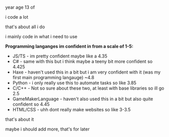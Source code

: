 year age 13 of

i code a lot

that's about all i do

i mainly code in what i need to use

**Programming langanges im confident in from a scale of 1-5:**
- JS/TS - im pretty confident maybe like a 4.35
- C# - same with this but i think maybe a teeny bit more confident so 4.425
- Haxe - haven't used this in a bit but i am very confident with it (was my first main programming langauge) ~4.8
- Python - i only really use this to automate tasks so like 3.85
- C/C++ - Not so sure about these two, at least with base libraries so ill go 2.5
- GameMakerLanguage - haven't also used this in a bit but also quite confident so 4.45
- HTML/CSS - uhh dont really make websites so like 3-3.5
<!--conflicted on whether to add gbz80 or not-->

that's about it

maybe i should add more, that's for later
